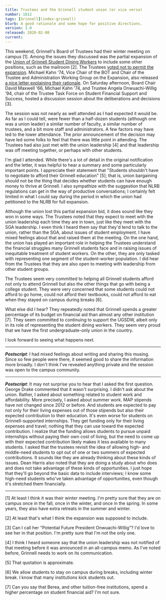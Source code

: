 ```yaml
---
title: Trustees and the Grinnell student union (or vice versa)
number: 1012
tags: [Grinnell](index-grinnell)
blurb: A good rationale and some hope for positive directions.
version: 1.0
released: 2020-02-08
current: 
---
```

This weekend, Grinnell's Board of Trustees had their winter meeting on
campus [1].  Among the issues they discussed was the partial expansion
of the [Union of Grinnell Student Dining Workers](https://www.ugsdw.org/)
to include some other positions, such as the mailroom [2].  The
Trustees [voted not to permit the
expansion](https://www.grinnell.edu/campus-life/conversations/student-union-expansion).
Michael Kahn '74, Vice Chair of the BOT and Chair of the Trustee
and Administration Working Group on the Expansion, also released
[a nice letter explaining their
rationale](https://www.grinnell.edu/campus-life/conversations/student-union-expansion).
On Saturday afternoon, Board Chair David Maxwell '66, Michael Kahn
'74, and Trustee Angela Onwuachi-Willig ’94, chair of the Trustee
Task Force on Student Financial Support and Success, hosted a
discussion session about the deliberations and decisions [3].

The session was not nearly as well attended as I had expected it
would be.  As far as I could tell, were fewer than a half-dozen
students (although one was a union leader) a similar number of
faculty, a similar number of trustees, and a bit more staff and
administrators.  A few factors may have led to the lower attendance.
The prior announcement of the decision may have led some folks to
feel that there was little point in attending.  The Trustees had
also just met with the union leadership [4] and that leadership was
off meeting together, or perhaps with other students.  

I'm glad I attended.  While there's a lot of detail in the original
notification and the letter, it was helpful to hear a summary and
some particularly important points.  I appreciate their statement
that "Students shouldn't have to negotiate to afford their Grinnell
education" [5]; that is, union bargaining should not be the thing
that decides whether students can have enough money to thrive at
Grinnell.  I also sympathize with the suggestion that NLRB regulations
can get in the way of productive conversations; I certainly felt
limited in what I could say during the period in which the union
had petitioned to the NLRB for full expansion.

Although the union lost this partial expansion bid, it does sound
like they won in some ways.  The Trustees noted that they expect
to meet with the union leadership each time they are in town, just
like they meet with the SGA leadership.  I even think I heard them
say that they'd tend to talk to the union, rather than the SGA,
about issues of student employment.  I have mixed feelings about
that and raised them at the meeting.  On the one hand, the union
has played an important role in helping the Trustees understand the
financial struggles many Grinnell students face and in raising
issues of inequitable treatment of student workers.  On the other,
they are only tasked with representing one segment of the student-worker
population.  I did hear from the Trustees that they are also open
to meeting with leadership from other student groups.

The Trustees seem very committed to helping all Grinnell students
afford not only to attend Grinnell but also the other things that
go with being a college student.  They were very concerned that
some students could not afford to go home, could not afford their
textbooks, could not afford to eat when they stayed on campus during
breaks [6].

What else did I hear?  They repeatedly noted that Grinnell spends
a greater percentage of its budget on financial aid than almost any
other institution [7].  They seem committed to continuing to support
the UGSDW, albeit only in its role of representing the student
dining workers.  They seem very proud that we have the first
undergraduate-only union in the country.

I look forward to seeing what happens next.

---

**_Postscript_**: I had mixed feelings about writing and sharing
this musing.  Since so few people were there, it seemed good to
share the information more broadly.  I don't think I've revealed
anything private and the session was open to the campus community. 

---

**_Postscript_**: It may not surprise you to hear that I asked the
first question.  George Drake commented that it wasn't surprising.
I didn't ask about the union.  Rather, I asked about something
related to student work and affordability.  More precisely, I asked
about summer work.  MAP stipends have not changed since 2012 or
before.  And students are expected to pay not only for their living
expenses out of those stipends but also their expected contribution
to their education.  It's even worse for students on Grinnell-supported
internships.  They get funding only for their living expenses and
travel; nothing that they can use toward the expected contribution.
I realize that the funding allows students to pursue unpaid internships
without paying their own cost of living, but the need to come up
with their expected contribution likely makes it less available to
many students.  I asked that the trustees revisit the idea of
allowing high- and middle-need students to opt out of one or two
summers of expected contributions.  It sounds like they are already
thinking about these kinds of issues.  Dean Harris also noted that
they are doing a study about who does and does not take advantage of
these kinds of opportunities.  I just hope that they'll go beyond
the basic data to include interviews; I know some high-need students
who've taken advantage of opportunities, even though it's stretched
them financially.

---

[1] At least I think it was their winter meeting.  I'm pretty sure
that they are on campus once in the fall, once in the winter, and
once in the spring.  In some years, they also have extra retreats
in the summer and winter.

[2] At least that's what I think the expansion was supposed to include.

[3] Can I call her "Potential Future President Onwuachi-Willig"?  I'd
love to see her in that position.  I'm pretty sure that I'm not the only
one.

[4] I think I heard someone say that the union leadership was not
notified of that meeting before it was announced in an all-campus
memo.  As I've noted before, Grinnell needs to work on its
communication.

[5] That quotation is approximate.

[6] We allow students to stay on campus during breaks, including
winter break.  I know that many institutions kick students out.

[7] Can you say that Berea, and other tuition-free institutions, spend
a higher percentage on student financial aid?  I'm not sure.
